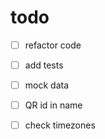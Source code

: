 # todo

- [ ] refactor code
- [ ] add tests
- [ ] mock data
- [ ] QR id in name

- [ ] check timezones
